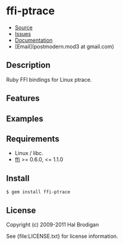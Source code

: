# ffi-ptrace

* [Source](http://github.com/sophsec/ffi-ptrace)
* [Issues](http://github.com/sophsec/ffi-ptrace/issues)
* [Documentation](http://rubydoc.info/gems/ffi-ptrace/frames)
* [Email](postmodern.mod3 at gmail.com)

## Description

Ruby FFI bindings for Linux ptrace.

## Features

## Examples

## Requirements

* Linux / libc.
* [ffi](http://github.com/ffi/ffi) >= 0.6.0, <= 1.1.0

## Install

    $ gem install ffi-ptrace

## License

Copyright (c) 2009-2011 Hal Brodigan

See {file:LICENSE.txt} for license information.
